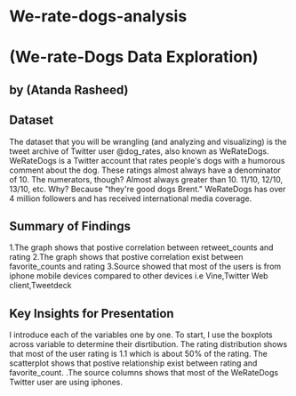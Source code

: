 # We-rate-dogs-analysis
# (We-rate-Dogs Data Exploration)
## by (Atanda Rasheed)


## Dataset

The dataset that you will be wrangling (and analyzing and visualizing) is the tweet archive of Twitter user @dog_rates, 
also known as WeRateDogs. WeRateDogs is a Twitter account that rates people's dogs with a humorous comment about the dog. 
These ratings almost always have a denominator of 10. The numerators, though? 
Almost always greater than 10. 11/10, 12/10, 13/10, etc. Why? Because "they're good dogs Brent." 
WeRateDogs has over 4 million followers and has received international media coverage.

## Summary of Findings

1.The graph shows that postive correlation between retweet_counts and rating
2.The graph shows that postive correlation exist between favorite_counts and rating
3.Source showed that most of the users is from iphone mobile devices compared to other devices i.e Vine,Twitter Web client,Tweetdeck

## Key Insights for Presentation
I introduce each of the variables one by one. To start, I use the boxplots across variable to determine their disrtibution. 
The rating distribution shows that most of the user rating is 1.1 which is about 50% of the rating. 
The scatterplot shows that postive relationship exist between rating and favorite_count.
.The source columns shows that most of the WeRateDogs Twitter user are using iphones.
